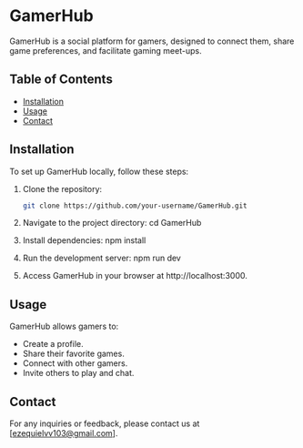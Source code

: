 # GamerHub

GamerHub is a social platform for gamers, designed to connect them, share game preferences, and facilitate gaming meet-ups.

## Table of Contents
- [Installation](#installation)
- [Usage](#usage)
- [Contact](#contact)

## Installation

To set up GamerHub locally, follow these steps:

1. Clone the repository:

   ```bash
   git clone https://github.com/your-username/GamerHub.git

2. Navigate to the project directory:
   cd GamerHub

3. Install dependencies:
   npm install

4. Run the development server:
   npm run dev

5. Access GamerHub in your browser at http://localhost:3000.

## Usage

GamerHub allows gamers to:

* Create a profile.
* Share their favorite games.
* Connect with other gamers.
* Invite others to play and chat.


## Contact
For any inquiries or feedback, please contact us at [ezequielvv103@gmail.com].

